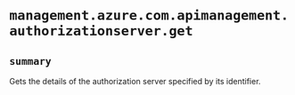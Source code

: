 # `management.azure.com.apimanagement.authorizationserver.get`

## `summary`
Gets the details of the authorization server specified by its identifier.


